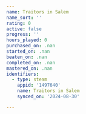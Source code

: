 ```yaml
---
name: Traitors in Salem
name_sort: ''
rating: 0
active: false
progress: ''
hours_played: 0
purchased_on: .nan
started_on: .nan
beaten_on: .nan
completed_on: .nan
mastered_on: .nan
identifiers:
  - type: steam
    appid: '1497640'
    name: Traitors in Salem
    synced_on: '2024-08-30'

---
```

